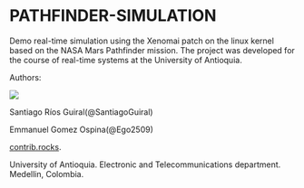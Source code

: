 # PATHFINDER-SIMULATION

Demo real-time simulation using the Xenomai patch on the linux kernel based on the NASA Mars Pathfinder mission.
The project was developed for the course of real-time systems at the University of Antioquia.

Authors:


<a href="https://github.com/SantiagoGuiral/pathfinder/graphs/contributors">
  <img src="https://contrib.rocks/image?repo=SantiagoGuiral/ress" />
</a>


Santiago Ríos Guiral(@SantiagoGuiral)

Emmanuel Gomez Ospina(@Ego2509)


[contrib.rocks](https://contrib.rocks).

University of Antioquia.
Electronic and Telecommunications department.
Medellin, Colombia.
